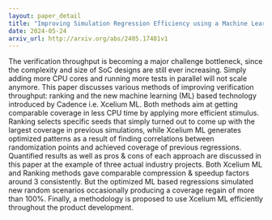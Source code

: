 ```yaml
---
layout: paper_detail
title: "Improving Simulation Regression Efficiency using a Machine Learning-based Method in Design Verification"
date: 2024-05-24
arxiv_url: http://arxiv.org/abs/2405.17481v1
---
```


The verification throughput is becoming a major challenge bottleneck, since the complexity and size of SoC designs are still ever increasing. Simply adding more CPU cores and running more tests in parallel will not scale anymore. This paper discusses various methods of improving verification throughput: ranking and the new machine learning (ML) based technology introduced by Cadence i.e. Xcelium ML. Both methods aim at getting comparable coverage in less CPU time by applying more efficient stimulus. Ranking selects specific seeds that simply turned out to come up with the largest coverage in previous simulations, while Xcelium ML generates optimized patterns as a result of finding correlations between randomization points and achieved coverage of previous regressions. Quantified results as well as pros & cons of each approach are discussed in this paper at the example of three actual industry projects. Both Xcelium ML and Ranking methods gave comparable compression & speedup factors around 3 consistently. But the optimized ML based regressions simulated new random scenarios occasionally producing a coverage regain of more than 100%. Finally, a methodology is proposed to use Xcelium ML efficiently throughout the product development.
